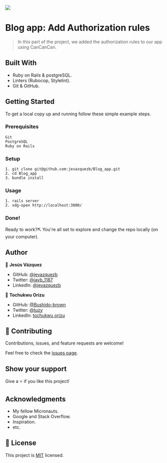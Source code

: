 ![](https://img.shields.io/badge/Microverse-blueviolet)

# Blog app: Add Authorization rules

> In this part of the project, we added the authorization rules to our app using CanCanCan.

## Built With

- Ruby on Rails & postgreSQL.
- Linters (Rubocop, Stylelint).
- Git & GitHub.

## Getting Started

To get a local copy up and running follow these simple example steps.

### Prerequisites

    Git
    PostgreSQL
    Ruby on Rails

### Setup

    1. git clone git@github.com:jevazquezb/Blog_app.git
    2. cd Blog_app
    3. bundle install

### Usage

    1. rails server
    2. xdg-open http://localhost:3000/

### Done!

Ready to work?⛏️ You're all set to explore and change the repo locally (on your computer).

## Author

👤 **Jesús Vázquez**

- GitHub: [@jevazquezb](https://github.com/jevazquezb)
- Twitter: [@javb_1187](https://twitter.com/javb_1187)
- LinkedIn: [@jevazquezb](https://www.linkedin.com/in/jevazquezb)

👤 **Tochukwu Orizu**

- GitHub: [@Bushido-brown](https://github.com/Bushido-brown)
- Twitter: [@tuzy](https://twitter.com/tuzy)
- LinkedIn: [tochukwu orizu](https://www.linkedin.com/in/tochukwuorizu/)

## 🤝 Contributing

Contributions, issues, and feature requests are welcome!

Feel free to check the [issues page](../../issues/).

## Show your support

Give a ⭐️ if you like this project!

## Acknowledgments

- My fellow Micronauts.
- Google and Stack Overflow.
- Inspiration.
- etc.

## 📝 License

This project is [MIT](./MIT.md) licensed.
